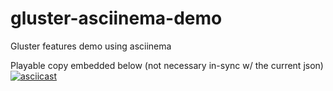 # gluster-asciinema-demo
Gluster features demo using asciinema

Playable copy embedded below (not necessary in-sync w/ the current json)
[![asciicast](https://asciinema.org/a/117742.png?theme=asciinema)](https://asciinema.org/a/117742?speed=2&autoplay=1&loop=1&theme=asciinema)
